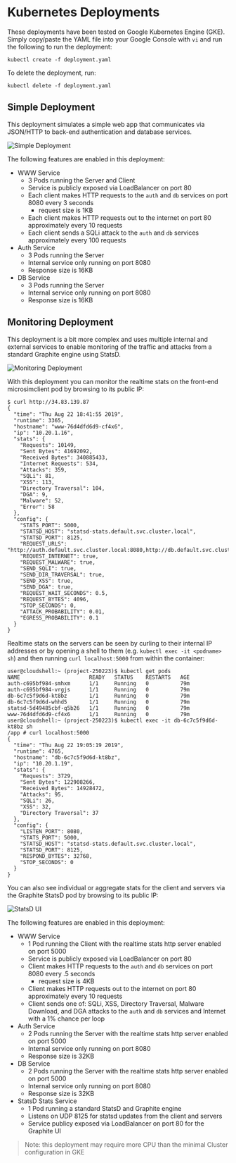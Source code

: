 # Kubernetes Deployments

These deployments have been tested on Google Kubernetes Engine (GKE). Simply copy/paste the YAML file into your Google Console with `vi` and run the following to run the deployment:

```
kubectl create -f deployment.yaml
```

To  delete the deployment, run:

```
kubectl delete -f deployment.yaml
```

## Simple Deployment

This deployment simulates a simple web app that communicates via JSON/HTTP to back-end authentication and database services.

![Simple Deployment](https://github.com/kellyjonbrazil/microsim/blob/master/k8s_deployments/images/simple.png)

The following features are enabled in this deployment:

- WWW Service
    - 3 Pods running the Server and Client
    - Service is publicly exposed via LoadBalancer on port 80
    - Each client makes HTTP requests to the `auth` and `db` services on port 8080 every 3 seconds
        - request size is 1KB
    - Each client makes HTTP requests out to the internet on port 80 approximately every 10 requests
    - Each client sends a SQLi attack to the `auth` and `db` services approximately every 100 requests
- Auth Service
    - 3 Pods running the Server
    - Internal service only running on port 8080
    - Response size is 16KB
- DB Service
    - 3 Pods running the Server
    - Internal service only running on port 8080
    - Response size is 16KB

## Monitoring Deployment

This deployment is a bit more complex and uses multiple internal and external services to enable monitoring of the traffic and attacks from a standard Graphite engine using StatsD.

![Monitoring Deployment](https://github.com/kellyjonbrazil/microsim/blob/master/k8s_deployments/images/monitoring.png)

With this deployment you can monitor the realtime stats on the front-end microsimclient pod by browsing to its public IP:

```
$ curl http://34.83.139.87
{
  "time": "Thu Aug 22 18:41:55 2019",
  "runtime": 3365,
  "hostname": "www-76d4dfd6d9-cf4x6",
  "ip": "10.20.1.16",
  "stats": {
    "Requests": 10149,
    "Sent Bytes": 41692092,
    "Received Bytes": 340885433,
    "Internet Requests": 534,
    "Attacks": 359,
    "SQLi": 81,
    "XSS": 113,
    "Directory Traversal": 104,
    "DGA": 9,
    "Malware": 52,
    "Error": 58
  },
  "config": {
    "STATS_PORT": 5000,
    "STATSD_HOST": "statsd-stats.default.svc.cluster.local",
    "STATSD_PORT": 8125,
    "REQUEST_URLS": "http://auth.default.svc.cluster.local:8080,http://db.default.svc.cluster.local:8080",
    "REQUEST_INTERNET": true,
    "REQUEST_MALWARE": true,
    "SEND_SQLI": true,
    "SEND_DIR_TRAVERSAL": true,
    "SEND_XSS": true,
    "SEND_DGA": true,
    "REQUEST_WAIT_SECONDS": 0.5,
    "REQUEST_BYTES": 4096,
    "STOP_SECONDS": 0,
    "ATTACK_PROBABILITY": 0.01,
    "EGRESS_PROBABILITY": 0.1
  }
}
```

Realtime stats on the servers can be seen by curling to their internal IP addresses or by opening a shell to them (e.g. `kubectl exec -it <podname> sh`) and then running `curl localhost:5000` from within the container:

```
user@cloudshell:~ (project-250223)$ kubectl get pods
NAME                      READY   STATUS    RESTARTS   AGE
auth-c695bf984-smhxm      1/1     Running   0          79m
auth-c695bf984-vrgjs      1/1     Running   0          79m
db-6c7c5f9d6d-kt8bz       1/1     Running   0          79m
db-6c7c5f9d6d-whhd5       1/1     Running   0          79m
statsd-5d49485cbf-q5b26   1/1     Running   0          79m
www-76d4dfd6d9-cf4x6      1/1     Running   0          79m
user@cloudshell:~ (project-250223)$ kubectl exec -it db-6c7c5f9d6d-kt8bz sh
/app # curl localhost:5000
{
  "time": "Thu Aug 22 19:05:19 2019",
  "runtime": 4765,
  "hostname": "db-6c7c5f9d6d-kt8bz",
  "ip": "10.20.1.19",
  "stats": {
    "Requests": 3729,
    "Sent Bytes": 122908266,
    "Received Bytes": 14928472,
    "Attacks": 95,
    "SQLi": 26,
    "XSS": 32,
    "Directory Traversal": 37
  },
  "config": {
    "LISTEN_PORT": 8080,
    "STATS_PORT": 5000,
    "STATSD_HOST": "statsd-stats.default.svc.cluster.local",
    "STATSD_PORT": 8125,
    "RESPOND_BYTES": 32768,
    "STOP_SECONDS": 0
  }
}
```

You can also see individual or aggregate stats for the client and servers via the Graphite StatsD pod by browsing to its public IP:

![StatsD UI](https://github.com/kellyjonbrazil/microsim/blob/master/k8s_deployments/images/graphite.png)

The following features are enabled in this deployment:

- WWW Service
    - 1 Pod running the Client with the realtime stats http server enabled on port 5000
    - Service is publicly exposed via LoadBalancer on port 80
    - Client makes HTTP requests to the `auth` and `db` services on port 8080 every .5 seconds
        - request size is 4KB
    - Client makes HTTP requests out to the internet on port 80 approximately every 10 requests
    - Client sends one of: SQLi, XSS, Directory Traversal, Malware Download, and DGA attacks to the `auth` and `db` services and Internet with a 1% chance per loop
- Auth Service
    - 2 Pods running the Server with the realtime stats http server enabled on port 5000
    - Internal service only running on port 8080
    - Response size is 32KB
- DB Service
    - 2 Pods running the Server with the realtime stats http server enabled on port 5000
    - Internal service only running on port 8080
    - Response size is 32KB
- StatsD Stats Service
    - 1 Pod running a standard StatsD and Graphite engine
    - Listens on UDP 8125 for statsd updates from the client and servers
    - Service publicy exposed via LoadBalancer on port 80 for the Graphite UI

> Note: this deployment may require more CPU than the minimal Cluster configuration in GKE

